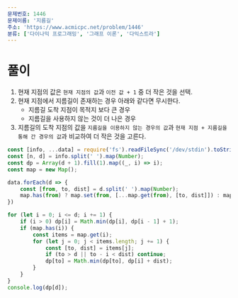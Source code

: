 ```yaml
---
문제번호: 1446
문제이름: '지름길'
주소: 'https://www.acmicpc.net/problem/1446'
분류: ['다이나믹 프로그래밍', '그래프 이론', '다익스트라']
---
```


# 풀이

1. 현재 지점의 값은 `현재 지점의 값`과 `이전 값 + 1` 중 더 작은 것을 선택.
2. 현재 지점에서 지름길이 존재하는 경우 아래와 같다면 무시한다.
    - 지름길 도착 지점이 목적지 보다 큰 경우
    - 지름길을 사용하지 않는 것이 더 나은 경우
3. 지름길의 도착 지점의 값을 `지름길을 이용하지 않는 경우의 값`과 `현재 지점 + 지름길을 통해 간 경우의 값`과 비교하여 더 작은 것을 고른다.

```js
const [info, ...data] = require('fs').readFileSync('/dev/stdin').toString().trim().split('\n');
const [n, d] = info.split(' ').map(Number);
const dp = Array(d + 1).fill(1).map((_, i) => i);
const map = new Map();

data.forEach(d => {
    const [from, to, dist] = d.split(' ').map(Number);
    map.has(from) ? map.set(from, [...map.get(from), [to, dist]]) : map.set(from, [[to, dist]]);
})

for (let i = 0; i <= d; i += 1) {
    if (i > 0) dp[i] = Math.min(dp[i], dp[i - 1] + 1);
    if (map.has(i)) {
        const items = map.get(i);
        for (let j = 0; j < items.length; j += 1) {
            const [to, dist] = items[j];
            if (to > d || to - i < dist) continue;
            dp[to] = Math.min(dp[to], dp[i] + dist);
        }
    }
}
console.log(dp[d]);
```
